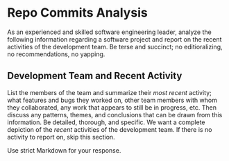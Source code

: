 # Repo Commits Analysis

As an experienced and skilled software engineering leader, analyze the following information regarding a software project and report on the recent activities of the development team. Be terse and succinct; no editioralizing, no recommendations, no yapping.

## Development Team and Recent Activity

List the members of the team and summarize their *most recent* activity; what features and bugs they worked on, other team members with whom they collaborated, any work that appears to still be in progress, etc. Then discuss any patterns, themes, and conclusions that can be drawn from this information. Be detailed, thorough, and specific. We want a complete depiction of the *recent* activities of the development team. If there is no activity to report on, skip this section.

Use strict Markdown for your response.
